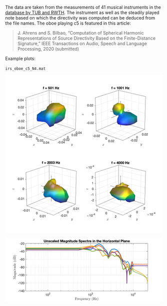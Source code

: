 The data are taken from the measurements of 41 musical instruments in the [database by TUB and RWTH](http://dx.doi.org/10.14279/depositonce-5861.2 ). The instrument as well as the steadily played note based on which the directivity was computed can be deduced from the file names. The oboe playing c5 is featured in this article:

> J. Ahrens and S. Bilbao, “Computation of Spherical Harmonic Representations of Source Directivity Based on the Finite-Distance Signature,” IEEE Transactions on Audio, Speech and Language Processing, 2020 (submitted)



Example plots: 

`irs_oboe_c5_N4.mat`

![irs_oboe_c5_N4](irs_oboe_c5_N4.png "irs_oboe_c5_N4")

![irs_oboe_N4_spec](irs_oboe_c5_N4_spec.png "irs_oboe_c5_N4_spec")


